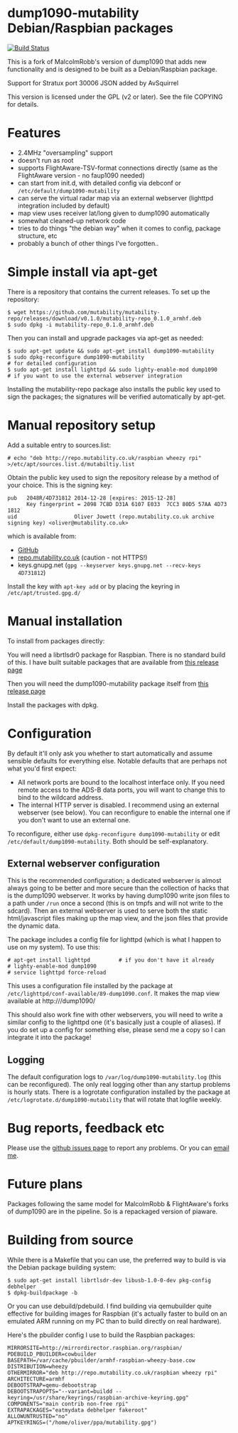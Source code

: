 # dump1090-mutability Debian/Raspbian packages
[![Build Status](https://travis-ci.org/mutability/dump1090.svg?branch=master)](https://travis-ci.org/mutability/dump1090)

This is a fork of MalcolmRobb's version of dump1090
that adds new functionality and is designed to be built as
a Debian/Raspbian package.

Support for Stratux port 30006 JSON added by AvSquirrel

This version is licensed under the GPL (v2 or later).
See the file COPYING for details.

# Features

* 2.4MHz "oversampling" support
* doesn't run as root
* supports FlightAware-TSV-format connections directly (same as the FlightAware version - no faup1090 needed)
* can start from init.d, with detailed config via debconf or `/etc/default/dump1090-mutability`
* can serve the virtual radar map via an external webserver (lighttpd integration included by default)
* map view uses receiver lat/long given to dump1090 automatically
* somewhat cleaned-up network code
* tries to do things "the debian way" when it comes to config, package structure, etc
* probably a bunch of other things I've forgotten..

# Simple install via apt-get

There is a repository that contains the current releases. To set up the repository:

````
$ wget https://github.com/mutability/mutability-repo/releases/download/v0.1.0/mutability-repo_0.1.0_armhf.deb
$ sudo dpkg -i mutability-repo_0.1.0_armhf.deb
````

Then you can install and upgrade packages via apt-get as needed:

````
$ sudo apt-get update && sudo apt-get install dump1090-mutability
$ sudo dpkg-reconfigure dump1090-mutability                           # for detailed configuration
$ sudo apt-get install lighttpd && sudo lighty-enable-mod dump1090    # if you want to use the external webserver integration
````

Installing the mutability-repo package also installs the public key used to sign the packages; the signatures will be verified automatically by apt-get.

# Manual repository setup

Add a suitable entry to sources.list:

````
# echo "deb http://repo.mutability.co.uk/raspbian wheezy rpi" >/etc/apt/sources.list.d/mutabiltiy.list
````

Obtain the public key used to sign the repository release by a method of your choice. This is the signing key:

````
pub   2048R/4D731812 2014-12-28 [expires: 2015-12-28]
      Key fingerprint = 2098 7C8D D31A 6107 E033  7CC3 80D5 57AA 4D73 1812
uid                  Oliver Jowett (repo.mutability.co.uk archive signing key) <oliver@mutability.co.uk>
````

which is available from:

 * [GitHub](https://github.com/mutability/mutability-repo/raw/master/mutability.gpg)
 * [repo.mutability.co.uk](http://repo.mutability.co.uk/mutability.gpg) (caution - not HTTPS!)
 * keys.gnupg.net (`gpg --keyserver keys.gnupg.net --recv-keys 4D731812`)

Install the key with `apt-key add` or by placing the keyring in `/etc/apt/trusted.gpg.d/`

# Manual installation

To install from packages directly:

You will need a librtlsdr0 package for Raspbian.
There is no standard build of this.
I have built suitable packages that are available from 
[this release page](https://github.com/mutability/librtlsdr/releases)

Then you will need the dump1090-mutability package itself from
[this release page](https://github.com/mutability/dump1090/releases)

Install the packages with dpkg.

# Configuration

By default it'll only ask you whether to start automatically and assume sensible defaults for everything else.
Notable defaults that are perhaps not what you'd first expect:

* All network ports are bound to the localhost interface only.
  If you need remote access to the ADS-B data ports, you will want to change this to bind to the wildcard address.
* The internal HTTP server is disabled. I recommend using an external webserver (see below).
  You can reconfigure to enable the internal one if you don't want to use an external one.

To reconfigure, either use `dpkg-reconfigure dump1090-mutability` or edit `/etc/default/dump1090-mutability`. Both should be self-explanatory.

## External webserver configuration

This is the recommended configuration; a dedicated webserver is almost always going to be better and more secure than the collection of hacks that is the dump1090 webserver.
It works by having dump1090 write json files to a path under `/run` once a second (this is on tmpfs and will not write to the sdcard).
Then an external webserver is used to serve both the static html/javascript files making up the map view, and the json files that provide the dynamic data.

The package includes a config file for lighttpd (which is what I happen to use on my system).
To use this:

````
# apt-get install lighttpd         # if you don't have it already
# lighty-enable-mod dump1090
# service lighttpd force-reload
````

This uses a configuration file installed by the package at `/etc/lighttpd/conf-available/89-dump1090.conf`.
It makes the map view available at http://<pi address>/dump1090/

This should also work fine with other webservers, you will need to write a similar config to the lighttpd one (it's basically just a couple of aliases).
If you do set up a config for something else, please send me a copy so I can integrate it into the package!

## Logging

The default configuration logs to `/var/log/dump1090-mutability.log` (this can be reconfigured).
The only real logging other than any startup problems is hourly stats.
There is a logrotate configuration installed by the package at `/etc/logrotate.d/dump1090-mutability` that will rotate that logfile weekly.

# Bug reports, feedback etc

Please use the [github issues page](https://github.com/mutability/dump1090/issues) to report any problems.
Or you can [email me](mailto:oliver@mutability.co.uk).

# Future plans

Packages following the same model for MalcolmRobb & FlightAware's forks of dump1090 are in the pipeline.
So is a repackaged version of piaware.

# Building from source

While there is a Makefile that you can use, the preferred way to build is via the Debian package building system:

````
$ sudo apt-get install librtlsdr-dev libusb-1.0-0-dev pkg-config debhelper
$ dpkg-buildpackage -b
````

Or you can use debuild/pdebuild. I find building via qemubuilder quite effective for building images for Raspbian (it's actually faster to build on an emulated ARM running on my PC than to build directly on real hardware).

Here's the pbuilder config I use to build the Raspbian packages:

````
MIRRORSITE=http://mirrordirector.raspbian.org/raspbian/
PDEBUILD_PBUILDER=cowbuilder
BASEPATH=/var/cache/pbuilder/armhf-raspbian-wheezy-base.cow
DISTRIBUTION=wheezy
OTHERMIRROR="deb http://repo.mutability.co.uk/raspbian wheezy rpi"
ARCHITECTURE=armhf
DEBOOTSTRAP=qemu-debootstrap
DEBOOTSTRAPOPTS="--variant=buildd --keyring=/usr/share/keyrings/raspbian-archive-keyring.gpg"
COMPONENTS="main contrib non-free rpi"
EXTRAPACKAGES="eatmydata debhelper fakeroot"
ALLOWUNTRUSTED="no"
APTKEYRINGS=("/home/oliver/ppa/mutability.gpg")
````